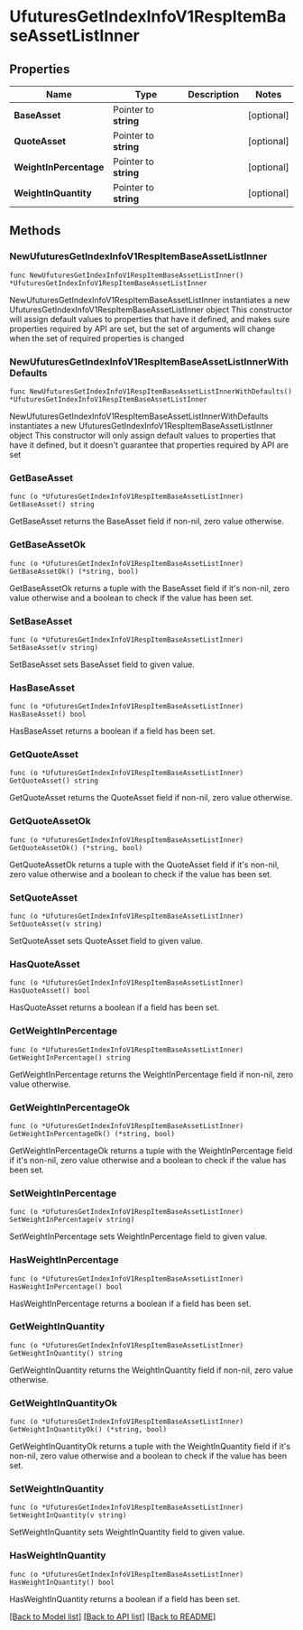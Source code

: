 # UfuturesGetIndexInfoV1RespItemBaseAssetListInner

## Properties

Name | Type | Description | Notes
------------ | ------------- | ------------- | -------------
**BaseAsset** | Pointer to **string** |  | [optional] 
**QuoteAsset** | Pointer to **string** |  | [optional] 
**WeightInPercentage** | Pointer to **string** |  | [optional] 
**WeightInQuantity** | Pointer to **string** |  | [optional] 

## Methods

### NewUfuturesGetIndexInfoV1RespItemBaseAssetListInner

`func NewUfuturesGetIndexInfoV1RespItemBaseAssetListInner() *UfuturesGetIndexInfoV1RespItemBaseAssetListInner`

NewUfuturesGetIndexInfoV1RespItemBaseAssetListInner instantiates a new UfuturesGetIndexInfoV1RespItemBaseAssetListInner object
This constructor will assign default values to properties that have it defined,
and makes sure properties required by API are set, but the set of arguments
will change when the set of required properties is changed

### NewUfuturesGetIndexInfoV1RespItemBaseAssetListInnerWithDefaults

`func NewUfuturesGetIndexInfoV1RespItemBaseAssetListInnerWithDefaults() *UfuturesGetIndexInfoV1RespItemBaseAssetListInner`

NewUfuturesGetIndexInfoV1RespItemBaseAssetListInnerWithDefaults instantiates a new UfuturesGetIndexInfoV1RespItemBaseAssetListInner object
This constructor will only assign default values to properties that have it defined,
but it doesn't guarantee that properties required by API are set

### GetBaseAsset

`func (o *UfuturesGetIndexInfoV1RespItemBaseAssetListInner) GetBaseAsset() string`

GetBaseAsset returns the BaseAsset field if non-nil, zero value otherwise.

### GetBaseAssetOk

`func (o *UfuturesGetIndexInfoV1RespItemBaseAssetListInner) GetBaseAssetOk() (*string, bool)`

GetBaseAssetOk returns a tuple with the BaseAsset field if it's non-nil, zero value otherwise
and a boolean to check if the value has been set.

### SetBaseAsset

`func (o *UfuturesGetIndexInfoV1RespItemBaseAssetListInner) SetBaseAsset(v string)`

SetBaseAsset sets BaseAsset field to given value.

### HasBaseAsset

`func (o *UfuturesGetIndexInfoV1RespItemBaseAssetListInner) HasBaseAsset() bool`

HasBaseAsset returns a boolean if a field has been set.

### GetQuoteAsset

`func (o *UfuturesGetIndexInfoV1RespItemBaseAssetListInner) GetQuoteAsset() string`

GetQuoteAsset returns the QuoteAsset field if non-nil, zero value otherwise.

### GetQuoteAssetOk

`func (o *UfuturesGetIndexInfoV1RespItemBaseAssetListInner) GetQuoteAssetOk() (*string, bool)`

GetQuoteAssetOk returns a tuple with the QuoteAsset field if it's non-nil, zero value otherwise
and a boolean to check if the value has been set.

### SetQuoteAsset

`func (o *UfuturesGetIndexInfoV1RespItemBaseAssetListInner) SetQuoteAsset(v string)`

SetQuoteAsset sets QuoteAsset field to given value.

### HasQuoteAsset

`func (o *UfuturesGetIndexInfoV1RespItemBaseAssetListInner) HasQuoteAsset() bool`

HasQuoteAsset returns a boolean if a field has been set.

### GetWeightInPercentage

`func (o *UfuturesGetIndexInfoV1RespItemBaseAssetListInner) GetWeightInPercentage() string`

GetWeightInPercentage returns the WeightInPercentage field if non-nil, zero value otherwise.

### GetWeightInPercentageOk

`func (o *UfuturesGetIndexInfoV1RespItemBaseAssetListInner) GetWeightInPercentageOk() (*string, bool)`

GetWeightInPercentageOk returns a tuple with the WeightInPercentage field if it's non-nil, zero value otherwise
and a boolean to check if the value has been set.

### SetWeightInPercentage

`func (o *UfuturesGetIndexInfoV1RespItemBaseAssetListInner) SetWeightInPercentage(v string)`

SetWeightInPercentage sets WeightInPercentage field to given value.

### HasWeightInPercentage

`func (o *UfuturesGetIndexInfoV1RespItemBaseAssetListInner) HasWeightInPercentage() bool`

HasWeightInPercentage returns a boolean if a field has been set.

### GetWeightInQuantity

`func (o *UfuturesGetIndexInfoV1RespItemBaseAssetListInner) GetWeightInQuantity() string`

GetWeightInQuantity returns the WeightInQuantity field if non-nil, zero value otherwise.

### GetWeightInQuantityOk

`func (o *UfuturesGetIndexInfoV1RespItemBaseAssetListInner) GetWeightInQuantityOk() (*string, bool)`

GetWeightInQuantityOk returns a tuple with the WeightInQuantity field if it's non-nil, zero value otherwise
and a boolean to check if the value has been set.

### SetWeightInQuantity

`func (o *UfuturesGetIndexInfoV1RespItemBaseAssetListInner) SetWeightInQuantity(v string)`

SetWeightInQuantity sets WeightInQuantity field to given value.

### HasWeightInQuantity

`func (o *UfuturesGetIndexInfoV1RespItemBaseAssetListInner) HasWeightInQuantity() bool`

HasWeightInQuantity returns a boolean if a field has been set.


[[Back to Model list]](../README.md#documentation-for-models) [[Back to API list]](../README.md#documentation-for-api-endpoints) [[Back to README]](../README.md)


